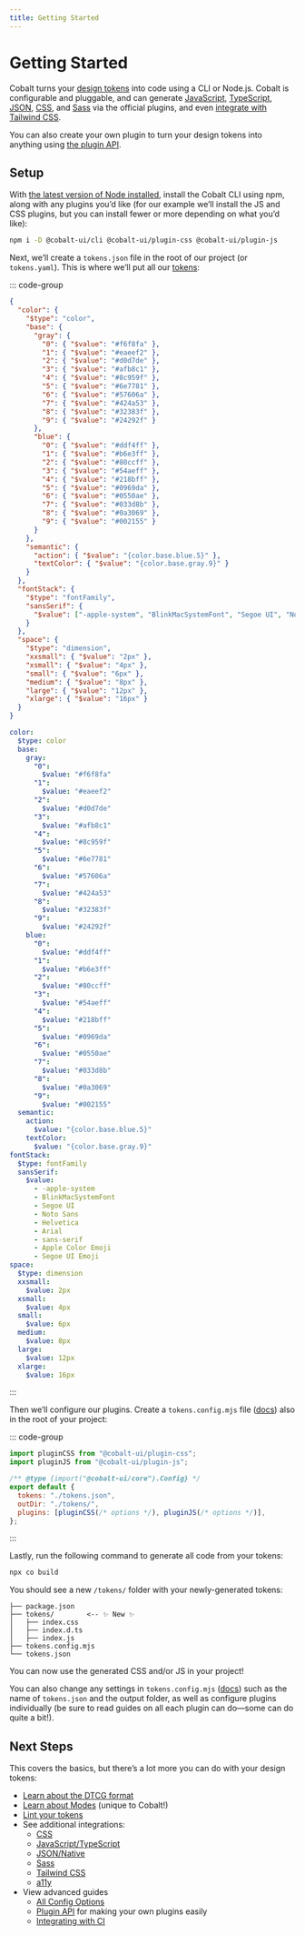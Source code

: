 ```yaml
---
title: Getting Started
---
```


# Getting Started

Cobalt turns your [design tokens](/guides/tokens) into code using a CLI or Node.js. Cobalt is configurable and pluggable, and can generate [JavaScript](/integrations/js), [TypeScript](/integrations/js),
[JSON](/integrations/json), [CSS](/integrations/css), and [Sass](/integrations/sass) via the official plugins, and even [integrate with Tailwind CSS](/integrations/tailwind).

You can also create your own plugin to turn your design tokens into anything using [the plugin API](/advanced/plugin-api).

## Setup

With [the latest version of Node installed](https://nodejs.org), install the Cobalt CLI using npm, along with any plugins you’d like (for our example we’ll install the JS and CSS plugins, but you can install fewer or more depending on what you’d like):

```sh
npm i -D @cobalt-ui/cli @cobalt-ui/plugin-css @cobalt-ui/plugin-js
```

Next, we’ll create a `tokens.json` file in the root of our project (or `tokens.yaml`). This is where we’ll put all our [tokens](/guides/tokens):

::: code-group

```json [JSON]
{
  "color": {
    "$type": "color",
    "base": {
      "gray": {
        "0": { "$value": "#f6f8fa" },
        "1": { "$value": "#eaeef2" },
        "2": { "$value": "#d0d7de" },
        "3": { "$value": "#afb8c1" },
        "4": { "$value": "#8c959f" },
        "5": { "$value": "#6e7781" },
        "6": { "$value": "#57606a" },
        "7": { "$value": "#424a53" },
        "8": { "$value": "#32383f" },
        "9": { "$value": "#24292f" }
      },
      "blue": {
        "0": { "$value": "#ddf4ff" },
        "1": { "$value": "#b6e3ff" },
        "2": { "$value": "#80ccff" },
        "3": { "$value": "#54aeff" },
        "4": { "$value": "#218bff" },
        "5": { "$value": "#0969da" },
        "6": { "$value": "#0550ae" },
        "7": { "$value": "#033d8b" },
        "8": { "$value": "#0a3069" },
        "9": { "$value": "#002155" }
      }
    },
    "semantic": {
      "action": { "$value": "{color.base.blue.5}" },
      "textColor": { "$value": "{color.base.gray.9}" }
    }
  },
  "fontStack": {
    "$type": "fontFamily",
    "sansSerif": {
      "$value": ["-apple-system", "BlinkMacSystemFont", "Segoe UI", "Noto Sans", "Helvetica", "Arial", "sans-serif", "Apple Color Emoji", "Segoe UI Emoji"]
    }
  },
  "space": {
    "$type": "dimension",
    "xxsmall": { "$value": "2px" },
    "xsmall": { "$value": "4px" },
    "small": { "$value": "6px" },
    "medium": { "$value": "8px" },
    "large": { "$value": "12px" },
    "xlarge": { "$value": "16px" }
  }
}
```

```yaml [YAML]
color:
  $type: color
  base:
    gray:
      "0":
        $value: "#f6f8fa"
      "1":
        $value: "#eaeef2"
      "2":
        $value: "#d0d7de"
      "3":
        $value: "#afb8c1"
      "4":
        $value: "#8c959f"
      "5":
        $value: "#6e7781"
      "6":
        $value: "#57606a"
      "7":
        $value: "#424a53"
      "8":
        $value: "#32383f"
      "9":
        $value: "#24292f"
    blue:
      "0":
        $value: "#ddf4ff"
      "1":
        $value: "#b6e3ff"
      "2":
        $value: "#80ccff"
      "3":
        $value: "#54aeff"
      "4":
        $value: "#218bff"
      "5":
        $value: "#0969da"
      "6":
        $value: "#0550ae"
      "7":
        $value: "#033d8b"
      "8":
        $value: "#0a3069"
      "9":
        $value: "#002155"
  semantic:
    action:
      $value: "{color.base.blue.5}"
    textColor:
      $value: "{color.base.gray.9}"
fontStack:
  $type: fontFamily
  sansSerif:
    $value:
      - -apple-system
      - BlinkMacSystemFont
      - Segoe UI
      - Noto Sans
      - Helvetica
      - Arial
      - sans-serif
      - Apple Color Emoji
      - Segoe UI Emoji
space:
  $type: dimension
  xxsmall:
    $value: 2px
  xsmall:
    $value: 4px
  small:
    $value: 6px
  medium:
    $value: 8px
  large:
    $value: 12px
  xlarge:
    $value: 16px
```

:::

Then we’ll configure our plugins. Create a `tokens.config.mjs` file ([docs](/advanced/config)) also in the root of your project:

::: code-group

```js [tokens.config.mjs]
import pluginCSS from "@cobalt-ui/plugin-css";
import pluginJS from "@cobalt-ui/plugin-js";

/** @type {import("@cobalt-ui/core").Config} */
export default {
  tokens: "./tokens.json",
  outDir: "./tokens/",
  plugins: [pluginCSS(/* options */), pluginJS(/* options */)],
};
```

:::

Lastly, run the following command to generate all code from your tokens:

```sh
npx co build
```

You should see a new `/tokens/` folder with your newly-generated tokens:

```
├── package.json
├── tokens/        <-- ✨ New ✨
│   ├── index.css
│   ├── index.d.ts
│   ├── index.js
├── tokens.config.mjs
└── tokens.json
```

You can now use the generated CSS and/or JS in your project!

You can also change any settings in `tokens.config.mjs` ([docs](/advanced/config)) such as the name of `tokens.json` and the output folder, as well as configure plugins individually (be sure to read guides on all each plugin can do—some can do quite a bit!).

## Next Steps

This covers the basics, but there’s a lot more you can do with your design tokens:

- [Learn about the DTCG format](/guides/tokens)
- [Learn about Modes](/guides/modes) (unique to Cobalt!)
- [Lint your tokens](/guides/linting)
- See additional integrations:
  - [CSS](/integrations/css)
  - [JavaScript/TypeScript](/integrations/js)
  - [JSON/Native](/integrations/json)
  - [Sass](/integrations/sass)
  - [Tailwind CSS](/integrations/tailwind)
  - [a11y](/integrations/a11y)
- View advanced guides
  - [All Config Options](/advanced/config)
  - [Plugin API](/advanced/plugin-api) for making your own plugins easily
  - [Integrating with CI](/advanced/ci)
